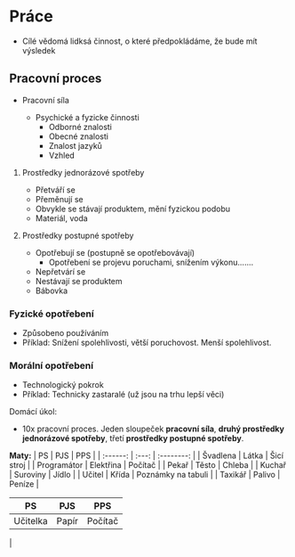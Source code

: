 # Práce

-   Cílé vědomá lidksá činnost, o které předpokládáme, že bude mít výsledek

## Pracovní proces

-   Pracovní síla

    -   Psychické a fyzicke činnosti
        -   Odborné znalosti
        -   Obecné znalosti
        -   Znalost jazyků
        -   Vzhled

1.  Prostředky jednorázové spotřeby

    -   Přetváří se
    -   Přeměnují se
    -   Obvykle se stávají produktem, mění fyzickou podobu
    -   Materiál, voda

2.  Prostředky postupné spotřeby

    -   Opotřebují se (postupně se opotřebovávají)
        -   Opotřebení se projevu poruchami, snížením výkonu.......
    -   Nepřetvárí se
    -   Nestávají se produktem
    -   Bábovka

### Fyzické opotřebení

-   Způsobeno používáním
-   Příklad: Snížení spolehlivosti, větší poruchovost. Menší spolehlivost.

### Morální opotřebení

-   Technologický pokrok
-   Příklad: Technicky zastaralé (už jsou na trhu lepší věci)

Domácí úkol:

-   10x pracovní proces. Jeden sloupeček **pracovní síla**, **druhý prostředky jednorázové spotřeby**, třetí **prostředky postupné spotřeby**.

**Maty:**
| PS | PJS | PPS |
| :------: | :---: | :--------: |
| Švadlena | Látka | Šicí stroj |
| Programátor | Elektřina | Počítač |
| Pekař | Těsto | Chleba |
| Kuchař | Suroviny | Jídlo |
| Učitel | Křída | Poznámky na tabuli |
| Taxikář | Palivo | Peníze |

|    PS    |  PJS  |   PPS   |
| :------: | :---: | :-----: |
| Učitelka | Papír | Počítač |

|
